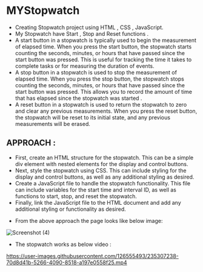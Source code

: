 # MYStopwatch 
+ Creating Stopwatch project using HTML , CSS , JavaScript.
+ My Stopwatch have Start , Stop and Reset functions .
+ A start button in a stopwatch is typically used to begin the measurement of elapsed time. 
  When you press the start button, the stopwatch starts counting the seconds, minutes, or hours that have passed since the start button was pressed. 
  This is useful for tracking the time it takes to complete tasks or for measuring the duration of events.
+ A stop button in a stopwatch is used to stop the measurement of elapsed time. 
  When you press the stop button, the stopwatch stops counting the seconds, minutes, or hours that have passed since the start button was pressed. 
  This allows you to record the amount of time that has elapsed since the stopwatch was started .
+ A reset button in a stopwatch is used to return the stopwatch to zero and clear any previous measurements. 
  When you press the reset button, the stopwatch will be reset to its initial state, and any previous measurements will be erased.

## APPROACH :
+ First, create an HTML structure for the stopwatch. This can be a simple div element with nested elements for the display and control buttons.
+ Next, style the stopwatch using CSS. This can include styling for the display and control buttons, as well as any additional styling as desired.
+ Create a JavaScript file to handle the stopwatch functionality.
  This file can include variables for the start time and interval ID, as well as functions to start, stop, and reset the stopwatch.
+ Finally, link the JavaScript file to the HTML document and add any additional styling or functionality as desired.



* From the above approach the page looks like below image:

![Screenshot (4)](https://user-images.githubusercontent.com/126555493/235306665-c21cf80b-e274-4f2d-9132-7ce8f9e0c5e2.png) 


* The stopwatch works as below video :





https://user-images.githubusercontent.com/126555493/235307238-70d8d41b-5266-4090-8518-a197e0558f25.mp4





